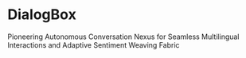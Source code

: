 # DialogBox
Pioneering Autonomous Conversation Nexus for Seamless Multilingual Interactions and Adaptive Sentiment Weaving Fabric
